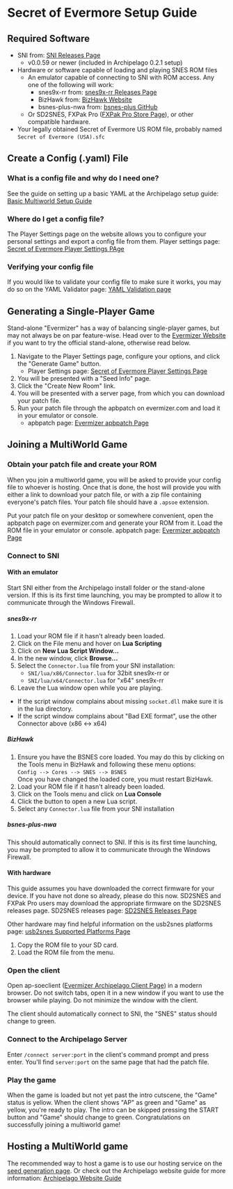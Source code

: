 # Secret of Evermore Setup Guide

## Required Software
- SNI from: [SNI Releases Page](https://github.com/alttpo/sni/releases)
  - v0.0.59 or newer (included in Archipelago 0.2.1 setup)
- Hardware or software capable of loading and playing SNES ROM files
    - An emulator capable of connecting to SNI with ROM access. Any one of the following will work:
        - snes9x-rr from: [snes9x-rr Releases Page](https://github.com/gocha/snes9x-rr/releases)
        - BizHawk from: [BizHawk Website](http://tasvideos.org/BizHawk.html)
        - bsnes-plus-nwa from: [bsnes-plus GitHub](https://github.com/black-sliver/bsnes-plus)
    - Or SD2SNES, FXPak Pro ([FXPak Pro Store Page](https://krikzz.com/store/home/54-fxpak-pro.html)), or other compatible hardware.
- Your legally obtained Secret of Evermore US ROM file, probably named `Secret of Evermore (USA).sfc`

## Create a Config (.yaml) File

### What is a config file and why do I need one?
See the guide on setting up a basic YAML at the Archipelago setup guide: [Basic Multiworld Setup Guide](/tutorial/archipelago/setup/en)

### Where do I get a config file?
The Player Settings page on the website allows you to configure your personal settings and export a config file from them. Player settings page: [Secret of Evermore Player Settings PAge](/games/Secret%20of%20Evermore/player-settings)

### Verifying your config file
If you would like to validate your config file to make sure it works, you may do so on the YAML Validator page: [YAML Validation page](/mysterycheck)

## Generating a Single-Player Game
Stand-alone "Evermizer" has a way of balancing single-player games, but may not always be on par feature-wise. Head over to the [Evermizer Website](https://evermizer.com) if you want to try the official stand-alone, otherwise read below.

1. Navigate to the Player Settings page, configure your options, and
   click the "Generate Game" button.
    - Player Settings page: [Secret of Evermore Player Settings Page](/games/Secret%20of%20Evermore/player-settings)
2. You will be presented with a "Seed Info" page.
3. Click the "Create New Room" link.
4. You will be presented with a server page, from which you can download your patch file.
5. Run your patch file through the apbpatch on evermizer.com and load it in your emulator or console.
    * apbpatch page: [Evermizer apbpatch Page](https://evermizer.com/apbpatch)

## Joining a MultiWorld Game

### Obtain your patch file and create your ROM
When you join a multiworld game, you will be asked to provide your config file to whoever is hosting. Once that is done, the host will provide you with either a link to download your patch file, or with a zip file containing everyone's patch files. Your patch file should have a `.apsoe` extension.

Put your patch file on your desktop or somewhere convenient, open the apbpatch page on evermizer.com and generate your ROM from it. Load the ROM file in your emulator or console. apbpatch page: [Evermizer apbpatch Page](https://evermizer.com/apbpatch)

### Connect to SNI

#### With an emulator
Start SNI either from the Archipelago install folder or the stand-alone version. If this is its first time launching, you may be prompted to allow it to communicate through the Windows Firewall.

##### snes9x-rr
1. Load your ROM file if it hasn't already been loaded.
2. Click on the File menu and hover on **Lua Scripting**
3. Click on **New Lua Script Window...**
4. In the new window, click **Browse...**
5. Select the `Connector.lua` file from your SNI installation:
    * `SNI/lua/x86/Connector.lua` for 32bit snes9x-rr or
    * `SNI/lua/x64/Connector.lua` for "x64" snes9x-rr
6. Leave the Lua window open while you are playing.

* If the script window complains about missing `socket.dll` make sure it is in the lua directory.
* If the script window complains about "Bad EXE format", use the other Connector above (x86 <-> x64)

##### BizHawk
1. Ensure you have the BSNES core loaded. You may do this by clicking on the Tools menu in BizHawk and following
   these menu options:  
   `Config --> Cores --> SNES --> BSNES`  
   Once you have changed the loaded core, you must restart BizHawk.
2. Load your ROM file if it hasn't already been loaded.
3. Click on the Tools menu and click on **Lua Console**
4. Click the button to open a new Lua script.
5. Select any `Connector.lua` file from your SNI installation

##### bsnes-plus-nwa
This should automatically connect to SNI.
If this is its first time launching, you may be prompted to allow it to communicate through the Windows Firewall. 

#### With hardware
This guide assumes you have downloaded the correct firmware for your device. If you have not done so already, please do this now. SD2SNES and FXPak Pro users may download the appropriate firmware on the SD2SNES releases page. SD2SNES releases page: [SD2SNES Releases Page](https://github.com/RedGuyyyy/sd2snes/releases)

Other hardware may find helpful information on the usb2snes platforms page: [usb2snes Supported Platforms Page](http://usb2snes.com/#supported-platforms)

1. Copy the ROM file to your SD card.
2. Load the ROM file from the menu.

### Open the client
Open ap-soeclient ([Evermizer Archipelago Client Page](http://evermizer.com/apclient)) in a modern browser. Do not switch tabs, open it in a new window if you want to use the browser while playing. Do not minimize the window with the client.

The client should automatically connect to SNI, the "SNES" status should change to green.

### Connect to the Archipelago Server
Enter `/connect server:port` in the client's command prompt and press enter. You'll find `server:port` on the same page that had the patch file.

### Play the game
When the game is loaded but not yet past the intro cutscene, the "Game" status is yellow. When the client shows "AP" as green and "Game" as yellow, you're ready to play. The intro can be skipped pressing the START button and "Game" should change to green. Congratulations on successfully joining a multiworld game!

## Hosting a MultiWorld game
The recommended way to host a game is to use our hosting service on the [seed generation page](/generate). Or check out the Archipelago website guide for more information: [Archipelago Website Guide](/tutorial/archipelago/using_website/en)
